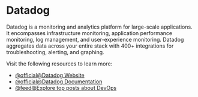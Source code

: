 # Datadog

Datadog is a monitoring and analytics platform for large-scale applications. It encompasses infrastructure monitoring, application performance monitoring, log management, and user-experience monitoring. Datadog aggregates data across your entire stack with 400+ integrations for troubleshooting, alerting, and graphing.

Visit the following resources to learn more:

- [@official@Datadog Website](https://www.datadoghq.com/)
- [@official@Datadog Documentation](https://docs.datadoghq.com/)
- [@feed@Explore top posts about DevOps](https://app.daily.dev/tags/devops?ref=roadmapsh)
